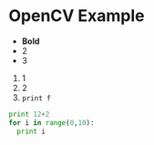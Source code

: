 # OpenCV Example

* **Bold**
* 2
* 3

1. 1
2. 2
3. `print f`


```python
print 12+2
for i in range(0,10):
  print i
```

